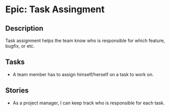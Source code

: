 # Epic: Task Assingment

## Description
Task assignment helps the team know who is responsible for which feature, bugfix, or etc.

## Tasks
* A team member has to assign himself/herself on a task to work on.

## Stories
* As a project manager, I can keep track who is responsible for each task.